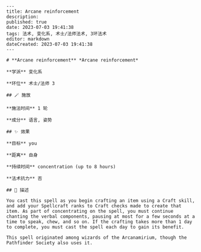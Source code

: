 
    ---
    title: Arcane reinforcement
    description: 
    published: true
    date: 2023-07-03 19:41:38
    tags: 法术, 变化系, 术士/法师法术, 3环法术
    editor: markdown
    dateCreated: 2023-07-03 19:41:38
    ---

    # **Arcane reinforcement** *Arcane reinforcement*

    **学派** 变化系 

    **环位** 术士/法师 3

    ## 🪄 施放

    **施法时间** 1 轮

    **成分** 语言, 姿势

    ## ✨ 效果 

    **目标** you 

    **距离** 自身  

    **持续时间** concentration (up to 8 hours) 

    **法术抗力** 否

    ## 📖 描述

    You cast this spell as you begin crafting an item using a Craft skill, and add your Spellcraft ranks to Craft checks made to create that item. As part of concentrating on the spell, you must continue chanting the verbal components, pausing at most for a few seconds at a time to speak, chew, and so on. If the crafting takes more than 1 day to complete, you must cast the spell each day to gain its benefit.

    This spell originated among wizards of the Arcanamirium, though the Pathfinder Society also uses it.
    